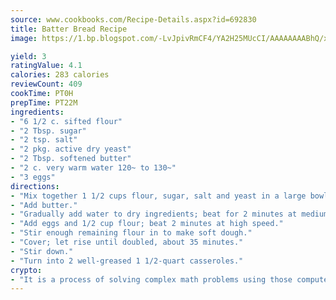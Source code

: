 ```yaml
---
source: www.cookbooks.com/Recipe-Details.aspx?id=692830
title: Batter Bread Recipe
image: https://1.bp.blogspot.com/-LvJpivRmCF4/YA2H25MUcCI/AAAAAAAABhQ/xgndXuMf7Zopp5S4RExCblnSp5YGujfSQCLcBGAsYHQ/s320/8.png

yield: 3
ratingValue: 4.1
calories: 283 calories
reviewCount: 409
cookTime: PT0H
prepTime: PT22M
ingredients:
- "6 1/2 c. sifted flour"
- "2 Tbsp. sugar"
- "2 tsp. salt"
- "2 pkg. active dry yeast"
- "2 Tbsp. softened butter"
- "2 c. very warm water 120~ to 130~"
- "3 eggs"
directions:
- "Mix together 1 1/2 cups flour, sugar, salt and yeast in a large bowl."
- "Add butter."
- "Gradually add water to dry ingredients; beat for 2 minutes at medium speed of electric mixer."
- "Add eggs and 1/2 cup flour; beat 2 minutes at high speed."
- "Stir enough remaining flour in to make soft dough."
- "Cover; let rise until doubled, about 35 minutes."
- "Stir down."
- "Turn into 2 well-greased 1 1/2-quart casseroles."
crypto:
- "It is a process of solving complex math problems using those computers which run bitcoin software."
---
```

